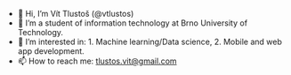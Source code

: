 - 👋 Hi, I’m Vít Tlustoš (@vtlustos)
- 🌱 I’m a student of information technology at Brno University of Technology.
- 👀 I’m interested in: 1. Machine learning/Data science, 2. Mobile and web app development.
- 📫 How to reach me: tlustos.vit@gmail.com
